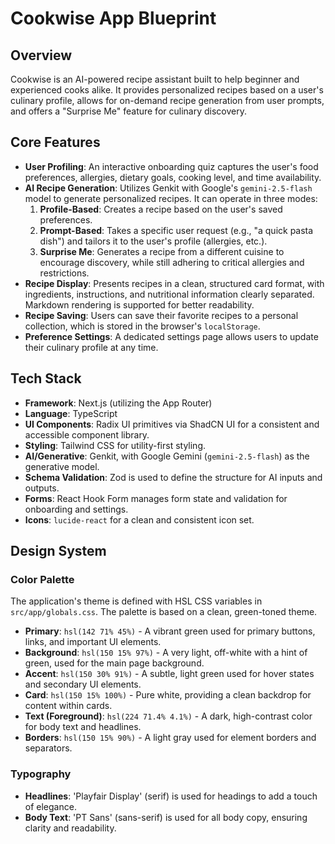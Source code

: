 # Cookwise App Blueprint

## Overview

Cookwise is an AI-powered recipe assistant built to help beginner and experienced cooks alike. It provides personalized recipes based on a user's culinary profile, allows for on-demand recipe generation from user prompts, and offers a "Surprise Me" feature for culinary discovery.

## Core Features

- **User Profiling**: An interactive onboarding quiz captures the user's food preferences, allergies, dietary goals, cooking level, and time availability.
- **AI Recipe Generation**: Utilizes Genkit with Google's `gemini-2.5-flash` model to generate personalized recipes. It can operate in three modes:
    1.  **Profile-Based**: Creates a recipe based on the user's saved preferences.
    2.  **Prompt-Based**: Takes a specific user request (e.g., "a quick pasta dish") and tailors it to the user's profile (allergies, etc.).
    3.  **Surprise Me**: Generates a recipe from a different cuisine to encourage discovery, while still adhering to critical allergies and restrictions.
- **Recipe Display**: Presents recipes in a clean, structured card format, with ingredients, instructions, and nutritional information clearly separated. Markdown rendering is supported for better readability.
- **Recipe Saving**: Users can save their favorite recipes to a personal collection, which is stored in the browser's `localStorage`.
- **Preference Settings**: A dedicated settings page allows users to update their culinary profile at any time.

## Tech Stack

- **Framework**: Next.js (utilizing the App Router)
- **Language**: TypeScript
- **UI Components**: Radix UI primitives via ShadCN UI for a consistent and accessible component library.
- **Styling**: Tailwind CSS for utility-first styling.
- **AI/Generative**: Genkit, with Google Gemini (`gemini-2.5-flash`) as the generative model.
- **Schema Validation**: Zod is used to define the structure for AI inputs and outputs.
- **Forms**: React Hook Form manages form state and validation for onboarding and settings.
- **Icons**: `lucide-react` for a clean and consistent icon set.

## Design System

### Color Palette

The application's theme is defined with HSL CSS variables in `src/app/globals.css`. The palette is based on a clean, green-toned theme.

- **Primary**: `hsl(142 71% 45%)` - A vibrant green used for primary buttons, links, and important UI elements.
- **Background**: `hsl(150 15% 97%)` - A very light, off-white with a hint of green, used for the main page background.
- **Accent**: `hsl(150 30% 91%)` - A subtle, light green used for hover states and secondary UI elements.
- **Card**: `hsl(150 15% 100%)` - Pure white, providing a clean backdrop for content within cards.
- **Text (Foreground)**: `hsl(224 71.4% 4.1%)` - A dark, high-contrast color for body text and headlines.
- **Borders**: `hsl(150 15% 90%)` - A light gray used for element borders and separators.

### Typography

- **Headlines**: 'Playfair Display' (serif) is used for headings to add a touch of elegance.
- **Body Text**: 'PT Sans' (sans-serif) is used for all body copy, ensuring clarity and readability.
